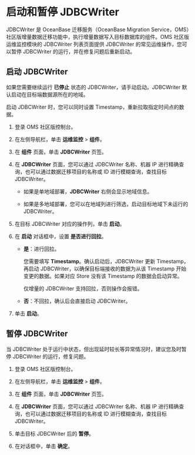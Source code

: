# 启动和暂停 JDBCWriter

JDBCWriter 是 OceanBase 迁移服务（OceanBase Migration Service，OMS）社区版增量数据迁移功能中，执行增量数据写入目标数据库的组件。OMS 社区版运维监控模块的 JDBCWriter 列表页面提供 JDBCWriter 的常见运维操作，您可以暂停 JDBCWriter 的运行，并在修复问题后重新启动。

## 启动 JDBCWriter

如果您需要继续运行 **已停止** 状态的 JDBCWriter，请手动启动。JDBCWriter 默认启动在目标端数据源所在的地域。

启动 JDBCWriter 时，您可以同时设置 Timestamp，重新拉取指定时间点的数据。

1. 登录 OMS 社区版控制台。

2. 在左侧导航栏，单击 **运维监控** \> **组件**。

3. 在 **组件** 页面，单击 **JDBCWriter** 页签。

4. 在 **JDBCWriter** 页面，您可以通过 JDBCWriter 名称、机器 IP 进行精确查询，也可以通过数据迁移项目的名称或 ID 进行模糊查询，查找目标 JDBCWriter。

   * 如果是单地域部署，**JDBCWriter** 右侧会显示地域信息。

   * 如果是多地域部署，您可以在地域列进行筛选，启动目标地域下未运行的 JDBCWriter。

5. 在目标 JDBCWriter 对应的操作列，单击 **启动**。

6. 在 **启动** 对话框中，设置 **是否进行回拉**。

   * **是**：进行回拉。

     您需要填写 **Timestamp**。确认启动后，JDBCWriter 更新 Timestamp，再启动 JDBCWriter，以确保目标端接收的数据为从该 Timestamp 开始变更的数据。如果对应 Store 没有该 Timestamp 的数据会启动异常。

     仅增量的 JDBCWriter 支持回拉，否则操作会报错。

   * **否**：不回拉，确认后会直接启动 JDBCWriter。

7. 单击 **启动**。

## 暂停 JDBCWriter

当 JDBCWriter 处于运行中状态，但出现延时较长等异常情况时，建议您及时暂停 JDBCWriter 的运行，修复问题。

1. 登录 OMS 社区版控制台。

2. 在左侧导航栏，单击 **运维监控** \> **组件**。

3. 在 **组件** 页面，单击 **JDBCWriter** 页签。

4. 在 **JDBCWriter** 页面，您可以通过 JDBCWriter 名称、机器 IP 进行精确查询，也可以通过数据迁移项目的名称或 ID 进行模糊查询，查找目标 JDBCWriter。

5. 单击目标 JDBCWriter 后的 **暂停**。

6. 在对话框中，单击 **确定**。
